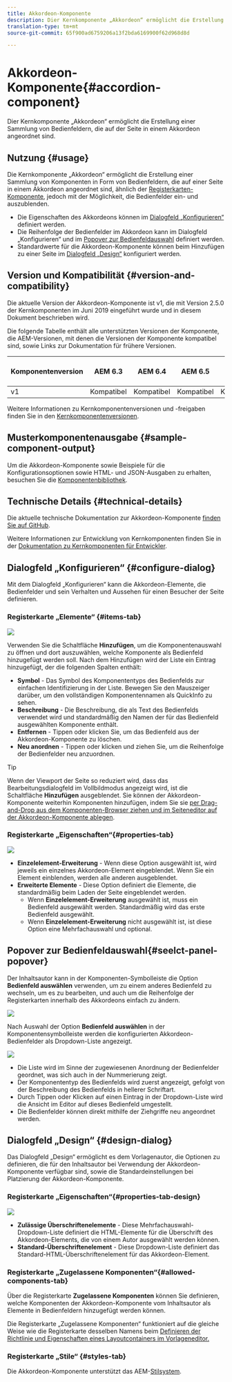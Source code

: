 ```yaml
---
title: Akkordeon-Komponente
description: Dier Kernkomponente „Akkordeon“ ermöglicht die Erstellung einer Sammlung von Bedienfeldern, die auf der Seite in einem Akkordeon angeordnet sind.
translation-type: tm+mt
source-git-commit: 65f900ad6759206a13f2bda6169900f62d968d8d

---
```



# Akkordeon-Komponente{#accordion-component}

Dier Kernkomponente „Akkordeon“ ermöglicht die Erstellung einer Sammlung von Bedienfeldern, die auf der Seite in einem Akkordeon angeordnet sind.

## Nutzung {#usage}

Die Kernkomponente „Akkordeon“ ermöglicht die Erstellung einer Sammlung von Komponenten in Form von Bedienfeldern, die auf einer Seite in einem Akkordeon angeordnet sind, ähnlich der [Registerkarten-Komponente](tabs.md), jedoch mit der Möglichkeit, die Bedienfelder ein- und auszublenden.

* Die Eigenschaften des Akkordeons können im [Dialogfeld „Konfigurieren“](#configure-dialog) definiert werden.
* Die Reihenfolge der Bedienfelder im Akkordeon kann im Dialogfeld „Konfigurieren“ und im [Popover zur Bedienfeldauswahl](#select-panel.md) definiert werden.
* Standardwerte für die Akkordeon-Komponente können beim Hinzufügen zu einer Seite im [Dialogfeld „Design“](#design-dialog) konfiguriert werden.

## Version und Kompatibilität {#version-and-compatibility}

Die aktuelle Version der Akkordeon-Komponente ist v1, die mit Version 2.5.0 der Kernkomponenten im Juni 2019 eingeführt wurde und in diesem Dokument beschrieben wird.

Die folgende Tabelle enthält alle unterstützten Versionen der Komponente, die AEM-Versionen, mit denen die Versionen der Komponente kompatibel sind, sowie Links zur Dokumentation für frühere Versionen.

| Komponentenversion | AEM 6.3 | AEM 6.4 | AEM 6.5 | AEM als Cloud-Dienst |
|--- |--- |--- |---|---|
| v1 | Kompatibel | Kompatibel | Kompatibel | Kompatibel |

Weitere Informationen zu Kernkomponentenversionen und -freigaben finden Sie in den [Kernkomponentenversionen](versions.md).

## Musterkomponentenausgabe {#sample-component-output}

Um die Akkordeon-Komponente sowie Beispiele für die Konfigurationsoptionen sowie HTML- und JSON-Ausgaben zu erhalten, besuchen Sie die [Komponentenbibliothek](https://adobe.com/go/aem_cmp_library_accordion).

## Technische Details {#technical-details}

Die aktuelle technische Dokumentation zur Akkordeon-Komponente [finden Sie auf GitHub](https://adobe.com/go/aem_cmp_tech_accordion_v1).

Weitere Informationen zur Entwicklung von Kernkomponenten finden Sie in der [Dokumentation zu Kernkomponenten für Entwickler](developing.md).

## Dialogfeld „Konfigurieren“ {#configure-dialog}

Mit dem Dialogfeld „Konfigurieren“ kann die Akkordeon-Elemente, die Bedienfelder und sein Verhalten und Aussehen für einen Besucher der Seite definieren.

### Registerkarte „Elemente“ {#items-tab}

![](assets/screen-shot-2019-06-21-08.26.38.png)

Verwenden Sie die Schaltfläche **Hinzufügen**, um die Komponentenauswahl zu öffnen und dort auszuwählen, welche Komponente als Bedienfeld hinzugefügt werden soll. Nach dem Hinzufügen wird der Liste ein Eintrag hinzugefügt, der die folgenden Spalten enthält:

* **Symbol** - Das Symbol des Komponententyps des Bedienfelds zur einfachen Identifizierung in der Liste. Bewegen Sie den Mauszeiger darüber, um den vollständigen Komponentennamen als QuickInfo zu sehen.
* **Beschreibung** - Die Beschreibung, die als Text des Bedienfelds verwendet wird und standardmäßig den Namen der für das Bedienfeld ausgewählten Komponente enthält.
* **Entfernen** - Tippen oder klicken Sie, um das Bedienfeld aus der Akkordeon-Komponente zu löschen.
* **Neu anordnen** - Tippen oder klicken und ziehen Sie, um die Reihenfolge der Bedienfelder neu anzuordnen.

>[!TIP]
>
>Wenn der Viewport der Seite so reduziert wird, dass das Bearbeitungsdialogfeld im Vollbildmodus angezeigt wird, ist die Schaltfläche **Hinzufügen** ausgeblendet. Sie können der Akkordeon-Komponente weiterhin Komponenten hinzufügen, indem Sie sie [per Drag-and-Drop aus dem Komponenten-Browser ziehen und im Seiteneditor auf der Akkordeon-Komponente ablegen](https://helpx.adobe.com/experience-manager/6-5/sites/authoring/using/editing-content.html#InsertingaComponent).

### Registerkarte „Eigenschaften“{#properties-tab}

![](assets/screen-shot-2019-06-21-08.26.53.png)

* **Einzelelement-Erweiterung** - Wenn diese Option ausgewählt ist, wird jeweils ein einzelnes Akkordeon-Element eingeblendet. Wenn Sie ein Element einblenden, werden alle anderen ausgeblendet.
* **Erweiterte Elemente** - Diese Option definiert die Elemente, die standardmäßig beim Laden der Seite eingeblendet werden.
   * Wenn **Einzelelement-Erweiterung** ausgewählt ist, muss ein Bedienfeld ausgewählt werden. Standardmäßig wird das erste Bedienfeld ausgewählt.
   * Wenn **Einzelelement-Erweiterung** nicht ausgewählt ist, ist diese Option eine Mehrfachauswahl und optional.

## Popover zur Bedienfeldauswahl{#seelct-panel-popover}

Der Inhaltsautor kann in der Komponenten-Symbolleiste die Option **Bedienfeld auswählen** verwenden, um zu einem anderes Bedienfeld zu wechseln, um es zu bearbeiten, und auch um die Reihenfolge der Registerkarten innerhalb des Akkordeons einfach zu ändern.

![](assets/screen-shot-2019-06-21-08.49.36.png)

Nach Auswahl der Option **Bedienfeld auswählen** in der Komponentensymbolleiste werden die konfigurierten Akkordeon-Bedienfelder als Dropdown-Liste angezeigt.

![](assets/screen-shot-2019-06-21-08.52.14.png)

* Die Liste wird im Sinne der zugewiesenen Anordnung der Bedienfelder geordnet, was sich auch in der Nummerierung zeigt.
* Der Komponententyp des Bedienfelds wird zuerst angezeigt, gefolgt von der Beschreibung des Bedienfelds in hellerer Schriftart.
* Durch Tippen oder Klicken auf einen Eintrag in der Dropdown-Liste wird die Ansicht im Editor auf dieses Bedienfeld umgestellt.
* Die Bedienfelder können direkt mithilfe der Ziehgriffe neu angeordnet werden.

## Dialogfeld „Design“ {#design-dialog}

Das Dialogfeld „Design“ ermöglicht es dem Vorlagenautor, die Optionen zu definieren, die für den Inhaltsautor bei Verwendung der Akkordeon-Komponente verfügbar sind, sowie die Standardeinstellungen bei Platzierung der Akkordeon-Komponente.

### Registerkarte „Eigenschaften“{#properties-tab-design}

![](assets/screen-shot-2019-06-21-08.58.11.png)

* **Zulässige Überschriftenelemente** - Diese Mehrfachauswahl-Dropdown-Liste definiert die HTML-Elemente für die Überschrift des Akkordeon-Elements, die von einem Autor ausgewählt werden können.
* **Standard-Überschriftenelement** - Diese Dropdown-Liste definiert das Standard-HTML-Überschriftenelement für das Akkordeon-Element.

### Registerkarte „Zugelassene Komponenten“{#allowed-components-tab}

Über die Registerkarte **Zugelassene Komponenten** können Sie definieren, welche Komponenten der Akkordeon-Komponente vom Inhaltsautor als Elemente in Bedienfeldern hinzugefügt werden können.

Die Registerkarte „Zugelassene Komponenten“ funktioniert auf die gleiche Weise wie die Registerkarte desselben Namens beim [Definieren der Richtlinie und Eigenschaften eines Layoutcontainers im Vorlageneditor.](https://helpx.adobe.com/experience-manager/6-5/sites/authoring/using/templates.html)

### Registerkarte „Stile“ {#styles-tab}

Die Akkordeon-Komponente unterstützt das AEM-[Stilsystem](authoring.md#component-styling).
